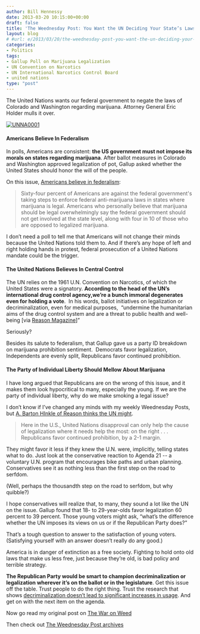 ```yaml
---
author: Bill Hennessy
date: 2013-03-20 10:15:00+00:00
draft: false
title: 'The Weednesday Post: You Want the UN Deciding Your State’s Laws?'
layout: blog
# #url: e/2013/03/20/the-weednesday-post-you-want-the-un-deciding-your-states-laws/
categories:
- Politics
tags:
- Gallup Poll on Marijuana Legalization
- UN Convention on Narcotics
- UN International Narcotics Control Board
- united nations
type: "post"
---
```


The United Nations wants our federal government to negate the laws of Colorado and Washington regarding marijuana. Attorney General Eric Holder mulls it over.

[![UNNA0001](https://hennessysview.com/wp-content/uploads/2013/03/UNNA0001_thumb.gif)
](https://hennessysview.com/wp-content/uploads/2013/03/UNNA0001.gif)


#### Americans Believe In Federalism


In polls, Americans are consistent: **the US government must not impose its morals on states regarding marijuana**. After ballot measures in Colorado and Washington approved legalization of pot, Gallup asked whether the United States should honor the will of the people.

On this issue, [Americans believe in federalism](https://www.gallup.com/poll/159152/americans-federal-gov-state-marijuana-laws.aspx):


> Sixty-four percent of Americans are against the federal government's taking steps to enforce federal anti-marijuana laws in states where marijuana is legal. Americans who personally believe that marijuana should be legal overwhelmingly say the federal government should not get involved at the state level, along with four in 10 of those who are opposed to legalized marijuana.


I don’t need a poll to tell me that Americans will not change their minds because the United Nations told them to. And if there’s any hope of left and right holding hands in protest, federal prosecution of a United Nations mandate could be the trigger.


#### The United Nations Believes In Central Control


The UN relies on the 1961 U.N. Convention on Narcotics, of which the United States were a signatory. **According to the head of the UN’s international drug control agency,we’re a bunch immoral degenerates even for holding a vote**.  In his words, ballot initiatives on legalization or decriminalization, even for medical purposes,  “undermine the humanitarian aims of the drug control system and are a threat to public health and well-being [via [Reason Magazine](https://reason.com/archives/2013/03/11/will-the-right-come-around-on-pot)]”

Seriously?

Besides its salute to federalism, that Gallup gave us a party ID breakdown on marijuana prohibition sentiment.  Democrats favor legalization, Independents are evenly split, Republicans favor continued prohibition.


#### The Party of Individual Liberty Should Mellow About Marijuana


I have long argued that Republicans are on the wrong of this issue, and it makes them look hypocritical to many, especially the young. If we are the party of individual liberty, why do we make smoking a legal issue?

I don’t know if I’ve changed any minds with my weekly Weednesday Posts, but [A. Barton HInkle of Reason thinks the UN might](https://reason.com/archives/2013/03/11/will-the-right-come-around-on-pot).


> Here in the U.S., United Nations disapproval can only help the cause of legalization where it needs help the most: on the right . . . Republicans favor continued prohibition, by a 2-1 margin.

They might favor it less if they knew the U.N. were, implicitly, telling states what to do. Just look at the conservative reaction to Agenda 21 -- a voluntary U.N. program that encourages bike paths and urban planning. Conservatives see it as nothing less than the first step on the road to serfdom.


(Well, perhaps the thousandth step on the road to serfdom, but why quibble?)

I hope conservatives will realize that, to many, they sound a lot like the UN on the issue. Gallup found that 18- to 29-year-olds favor legalization 60 percent to 39 percent. Those young voters might ask, “what’s the difference whether the UN imposes its views on us or if the Republican Party does?”

That’s a tough question to answer to the satisfaction of young voters. (Satisfying yourself with an answer doesn’t really do any good.)

America is in danger of extinction as a free society. Fighting to hold onto old laws that make us less free, just because they’re old, is bad policy and terrible strategy.

**The Republican Party would be smart to champion decriminalization or legalization wherever it’s on the ballot or in the legislature**. Get this issue off the table. Trust people to do the right thing. Trust the research that shows [decriminalization doesn’t lead to significant increases in usage](https://norml.org/about/item/study). And get on with the next item on the agenda.

Now go read my original post on [The War on Weed](https://hennessysview.com/2013/01/01/its-time-to-end-war-on-weed/)

Then check out [The Weednesday Post archives](https://hennessysview.com/category/the-weednesday-post/)
